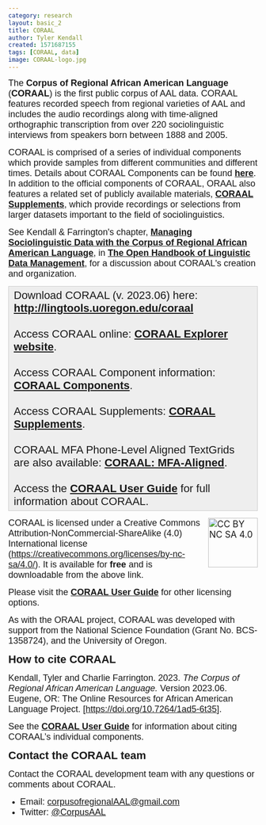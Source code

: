 ```yaml
---
category: research
layout: basic_2
title: CORAAL
author: Tyler Kendall
created: 1571687155
tags: [CORAAL, data]
image: CORAAL-logo.jpg
---
```

<p><span style="font-size:18px;"><span style="font-family:Arial,Helvetica,sans-serif;">The <strong>Corpus of Regional African American Language</strong> (<strong>CORAAL</strong>) is the first public corpus of AAL data. CORAAL features recorded speech from regional varieties of AAL and includes the audio recordings along with time-aligned orthographic transcription from over 220 sociolinguistic interviews from speakers born between 1888 and 2005. </span></span></p><p><span style="font-size:18px;"><span style="font-family:Arial,Helvetica,sans-serif;">CORAAL is comprised of a series of individual components which provide samples from different communities and different times. Details about CORAAL Components can be found <strong><a href="/coraal/components">here</a></strong>. In addition to the official components of CORAAL, ORAAL also features a related set of publicly available materials, <strong><a href="coraal/supplements">CORAAL Supplements</a></strong>, which provide recordings or selections from larger datasets important to the field of sociolinguistics.</span></span></p><p><span style="font-size:18px;"><span style="font-family:Arial,Helvetica,sans-serif;">See Kendall &amp; Farrington's chapter, <strong><a href="https://doi.org/10.7551/mitpress/12200.003.0019" target="_blank">Managing Sociolinguistic Data with the Corpus of Regional African American Language</a></strong>, in <strong><a href="https://doi.org/10.7551/mitpress/12200.001.0001" target="_blank">The Open Handbook of Linguistic Data Management</a></strong>, for a discussion about CORAAL's creation and organization.</span></span></p><div style="background:#eeeeee;border:1px solid #cccccc;padding:5px 10px;"><span style="font-size:22px;"><span style="font-family:Arial,Helvetica,sans-serif;">Download CORAAL (v. 2023.06) here: <strong><a href="http://lingtools.uoregon.edu/coraal" target="_blank">http://lingtools.uoregon.edu/coraal</a></strong>&nbsp;<br><br>Access CORAAL online: <strong><a href="http://lingtools.uoregon.edu/coraal/explorer/" target="_blank">CORAAL Explorer website</a></strong>.<br><br>Access CORAAL Component information: <strong><a href="/coraal/components">CORAAL Components</a></strong>.<br><br>Access CORAAL Supplements: <strong><a href="/coraal/supplements">CORAAL Supplements</a></strong>.<br><br>CORAAL MFA Phone-Level Aligned TextGrids are also available: <a href="http://lingtools.uoregon.edu/coraal/aligned/" target="_blank"><strong>CORAAL: MFA-Aligned</strong></a>.<br><br>Access the <strong><a href="http://lingtools.uoregon.edu/coraal/userguide" target="_blank">CORAAL User Guide</a></strong>&nbsp;for full information about CORAAL. </span></span></div><p><span style="font-size:18px;">
<img src='assets/img/by-nc-sa.png' align='right' width='100' alt='CC BY NC SA 4.0' />
<span style="font-family:Arial,Helvetica,sans-serif;">CORAAL is licensed under a Creative Commons Attribution-NonCommercial-ShareAlike (4.0) International license (<a href="https://creativecommons.org/licenses/by-nc-sa/4.0/" target="_blank">https://creativecommons.org/licenses/by-nc-sa/4.0/</a>). It is available for <strong>free</strong> and is downloadable from the above link. </span></span></p><p><span style="font-size:18px;"><span style="font-family:Arial,Helvetica,sans-serif;">Please visit the <strong><a href="http://lingtools.uoregon.edu/coraal/userguide" target="_blank">CORAAL User Guide</a></strong> for other licensing options.</span></span></p><p><span style="font-size:18px;"><span style="font-family:Arial,Helvetica,sans-serif;">As with the ORAAL project, CORAAL was developed with support from the National Science Foundation (Grant No. BCS-1358724), and the University of Oregon.</span></span></p><p><span style="font-family:Trebuchet MS,Helvetica,sans-serif;"><span style="font-size:22px;"><strong>How to cite CORAAL</strong></span></span></p><p><span style="font-size:18px;"><span style="font-family:Arial,Helvetica,sans-serif;">Kendall, Tyler and Charlie Farrington. 2023.&nbsp;<em>The Corpus of Regional African American Language.</em>&nbsp;Version 2023.06. Eugene, OR: The Online Resources for African American Language Project. [<a href="https://doi.org/10.7264/1ad5-6t35">https://doi.org/10.7264/1ad5-6t35</a>].</span></span></p><p><span style="font-size:18px;"><span style="font-family:Arial,Helvetica,sans-serif;">See the <strong><a href="http://lingtools.uoregon.edu/coraal/userguide">CORAAL User Guide</a></strong>&nbsp;for information about citing CORAAL’s individual components.</span></span></p><p><span style="font-family:Trebuchet MS,Helvetica,sans-serif;"><span style="font-size:22px;"><strong>Contact the CORAAL team</strong></span></span></p><p><font size="4" face="Arial, Helvetica, sans-serif">Contact the CORAAL development team with any questions or comments about CORAAL.</font></p><ul><li><font size="4" face="Arial, Helvetica, sans-serif">Email: <a href="mailto:corpusofregionalAAL@gmail.com">corpusofregionalAAL@gmail.com</a></font></li><li><font size="4" face="Arial, Helvetica, sans-serif">Twitter: <a href="https://twitter.com/CorpusAAL" target="_blank">@CorpusAAL</a></font></li></ul>
